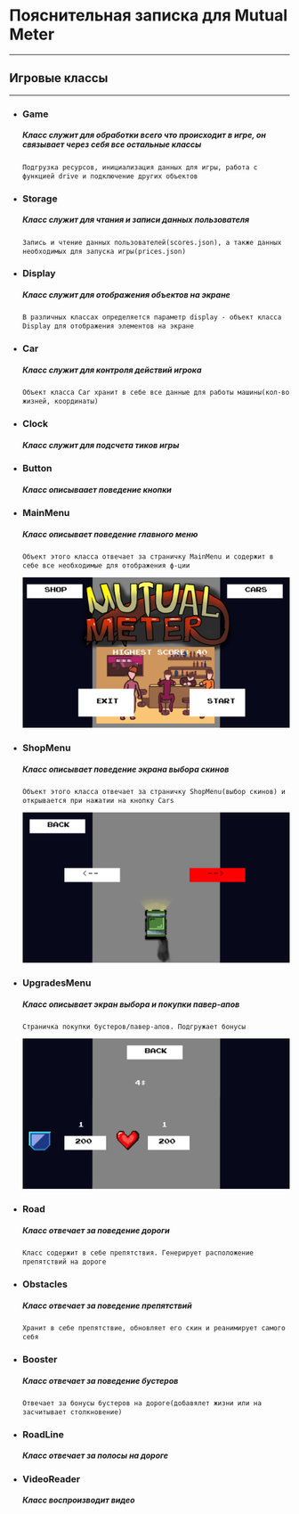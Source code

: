 # Пояснительная записка для Mutual Meter
___
## Игровые классы
___
* ### Game
    ##### Класс служит для обработки всего что происходит в игре, он связывает через себя все остальные классы 
      Подгрузка ресурсов, инициализация данных для игры, работа с функцией drive и подключение других объектов
* ### Storage
    ##### Класс служит для чтания и записи данных пользователя
      Запись и чтение данных пользователей(scores.json), а также данных необходимых для запуска игры(prices.json)
* ### Display
    ##### Класс служит для отображения объектов на экране
      В различных классах определяется параметр display - объект класса Display для отображения элементов на экране
* ### Car
    ##### Класс служит для контроля действий игрока
      Объект класса Car хранит в себе все данные для работы машины(кол-во жизней, координаты)
* ### Clock
    ##### Класс служит для подсчета тиков игры
* ### Button
    ##### Класс описываает поведение кнопки
* ### MainMenu
    ##### Класс описывает поведение главного меню
      Объект этого класса отвечает за страничку MainMenu и содержит в себе все необходимые для отображения ф-ции
  ![main_menu.png](main_menu.png)
* ### ShopMenu
    ##### Класс описывает поведение экрана выбора скинов
      Объект этого класса отвечает за страничку ShopMenu(выбор скинов) и открывается при нажатии на кнопку Cars
  ![cars_menu.png](cars_menu.png)
* ### UpgradesMenu
    ##### Класс описывает экран выбора и покупки павер-апов
      Страничка покупки бустеров/павер-апов. Подгружает бонусы
  ![boosters.png](boosters.png)
* ### Road
    ##### Класс отвечает за поведение дороги
      Класс содержит в себе препятствия. Генерирует расположение препятствий на дороге
* ### Obstacles
    ##### Класс отвечает за поведение препятствий
      Хранит в себе препятствие, обновляет его скин и реанимирует самого себя
* ### Booster
    ##### Класс отвечает за поведение бустеров
      Отвечает за бонусы бустеров на дороге(добавялет жизни или на засчитывает столкновение)
* ### RoadLine
    ##### Класс отвечает за полосы на дороге
* ### VideoReader
    ##### Класс воспроизводит видео 